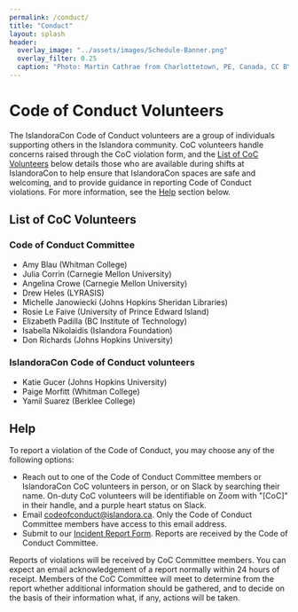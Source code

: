 ```yaml
---
permalink: /conduct/
title: "Conduct"
layout: splash
header:
  overlay_image: "../assets/images/Schedule-Banner.png"
  overlay_filter: 0.25
  caption: "Photo: Martin Cathrae from Charlottetown, PE, Canada, CC BY-SA 2.0, via Wikimedia Commons"
---
```


# Code of Conduct Volunteers

The IslandoraCon Code of Conduct volunteers are a group of individuals supporting others in the Islandora community. CoC volunteers handle concerns raised through the CoC violation form, and the [List of CoC Volunteers](#list-of-coc-volunteers) below details those who are available during shifts at IslandoraCon to help ensure that IslandoraCon spaces are safe and welcoming, and to provide guidance in reporting Code of Conduct violations. For more information, see the [Help](#help) section below.

## List of CoC Volunteers

### Code of Conduct Committee

* Amy Blau (Whitman College)
* Julia Corrin (Carnegie Mellon University)
* Angelina Crowe (Carnegie Mellon University)    
* Drew Heles (LYRASIS)
* Michelle Janowiecki (Johns Hopkins Sheridan Libraries)
* Rosie Le Faive (University of Prince Edward Island)
* Elizabeth Padilla (BC Institute of Technology)
* Isabella Nikolaidis (Islandora Foundation)
* Don Richards (Johns Hopkins University)

### IslandoraCon Code of Conduct volunteers

* Katie Gucer (Johns Hopkins University)
* Paige Morfitt (Whitman College)
* Yamil Suarez (Berklee College)


## Help

To report a violation of the Code of Conduct, you may choose any of the following options:

* Reach out to one of the Code of Conduct Committee members or IslandoraCon CoC volunteers in person, or on Slack by searching their name. On-duty CoC volunteers will be identifiable on Zoom with "[CoC]" in their handle, and a purple heart status on Slack.
* Email codeofconduct@islandora.ca. Only the Code of Conduct Committee members have access to this email address. 
* Submit to our [Incident Report Form](https://forms.gle/wxqHXbcYaQ2TTQr47). Reports are received by the Code of Conduct Committee.

Reports of violations will be received by CoC Committee members. You can expect an email acknowledgement of a report normally within 24 hours of receipt. Members of the CoC Committee will meet to determine from the report whether additional information should be gathered, and to decide on the basis of their information what, if any, actions will be taken. 

